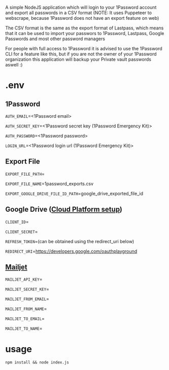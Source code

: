 A simple NodeJS application which will login to your 1Password account and export all passwords in a CSV format (NOTE: It uses Puppeteer to webscrape, because 1Password does not have an export feature on web)

The CSV format is the same as the export format of Lastpass, which means that it can be used to import your passwors to 1Password, Lastpass, Google Passwords and most other password managers

For people with full access to 1Password it is advised to use the 1Password CLI for a feature like this, but if you are not the owner of your 1Password organization this application will backup your Private vault passwords aswell :) 

# .env

## 1Password

``AUTH_EMAIL``=<1Password email>

``AUTH_SECRET_KEY``=<1Password secret key (1Password Emergency Kit)>

``AUTH_PASSWORD``=<1Password password>

``LOGIN_URL``=<1Password login url (1Password Emergency Kit)>

## Export File

``EXPORT_FILE_PATH``=

``EXPORT_FILE_NAME``=1password_exports.csv

``EXPORT_GOOGLE_DRIVE_FILE_ID_PATH``=google_drive_exported_file_id

## Google Drive ([Cloud Platform setup](https://developers.google.com/drive/api/quickstart/nodejs#set_up_your_environment))

``CLIENT_ID``=

``CLIENT_SECRET``=

``REFRESH_TOKEN``=(can be obtained using the redirect_uri below)

``REDIRECT_URI``=https://developers.google.com/oauthplayground

## [Mailjet](mailjet.com)

``MAILJET_API_KEY``=

``MAILJET_SECRET_KEY``=

``MAILJET_FROM_EMAIL``=

``MAILJET_FROM_NAME``=

``MAILJET_TO_EMAIL``=

``MAILJET_TO_NAME``=

# usage

`npm install && node index.js`
